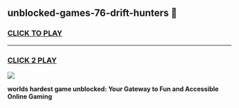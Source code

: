 
## unblocked-games-76-drift-hunters 👋
<h3>
<a href="https://premium.freeplayer.one?title=unblocked-games-76-drift-hunters&ref=14F">CLICK TO PLAY</a></h3>
<hr>

<h3>
<a href="https://premium.freeplayer.one?title=unblocked-games-76-drift-hunters&ref=14F">CLICK 2 PLAY</a>
  
</h3>

<a href="https://premium.freeplayer.one?title=unblocked-games-76-drift-hunters&ref=12F/"><img src="https://clearcache.store/games.png"></a>


**worlds hardest game unblocked: Your Gateway to Fun and Accessible Online Gaming**
